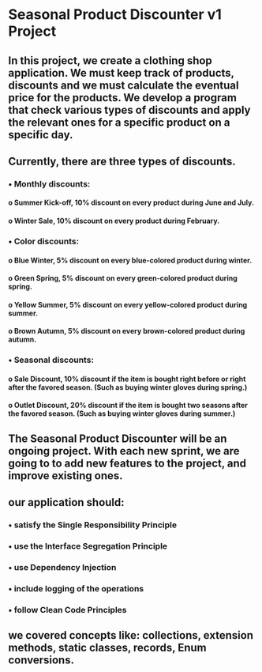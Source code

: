 # Seasonal Product Discounter v1 Project
## In this project, we create a clothing shop application. We must keep track of products, discounts and we must calculate the eventual price for the products. We develop a program that check various types of discounts and apply the relevant ones for a specific product on a specific day.

## Currently, there are three types of discounts.
### •	Monthly discounts:
#### o	Summer Kick-off, 10% discount on every product during June and July.
#### o	Winter Sale, 10% discount on every product during February.
### •	Color discounts:
#### o	Blue Winter, 5% discount on every blue-colored product during winter.
#### o	Green Spring, 5% discount on every green-colored product during spring.
#### o	Yellow Summer, 5% discount on every yellow-colored product during summer.
#### o	Brown Autumn, 5% discount on every brown-colored product during autumn.
### •	Seasonal discounts:
#### o	Sale Discount, 10% discount if the item is bought right before or right after the favored season. (Such as buying winter gloves during spring.)
#### o	Outlet Discount, 20% discount if the item is bought two seasons after the favored season. (Such as buying winter gloves during summer.)

## The Seasonal Product Discounter will be an ongoing project. With each new sprint, we are going to to add new features to the project, and improve existing ones.

## our application should:
### •	satisfy the Single Responsibility Principle
### •	use the Interface Segregation Principle
### •	use Dependency Injection
### •	include logging of the operations
### •	follow Clean Code Principles

## we covered concepts like: collections, extension methods, static classes, records, Enum conversions.

